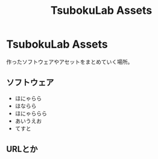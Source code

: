 ﻿---
layout: index
title: TsubokuLab Assets
---

# TsubokuLab Assets

作ったソフトウェアやアセットをまとめていく場所。


## ソフトウェア

* ほにゃらら
* ほならら
* ほにゃららら
* あいうえお
* てすと

## URLとか


